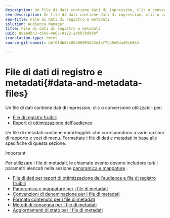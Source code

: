 ```yaml
---
description: Un file di dati contiene dati di impression, clic o conversione che puoi utilizzare nei rapporti di ottimizzazione dell'audience e per i file di registro fruibili. Un file di metadati contiene nomi leggibili che corrispondono a varie opzioni di rapporto e voci di menu. Formattate i file di dati e metadati in base alle specifiche di questa sezione.
seo-description: Un file di dati contiene dati di impression, clic o conversione che puoi utilizzare nei rapporti di ottimizzazione dell'audience e per i file di registro fruibili. Un file di metadati contiene nomi leggibili che corrispondono a varie opzioni di rapporto e voci di menu. Formattate i file di dati e metadati in base alle specifiche di questa sezione.
seo-title: File di dati di registro e metadati
solution: Audience Manager
title: File di dati di registro e metadati
uuid: 80aa4bc3-c660-4e65-8c22-2dbb7bddd4f
translation-type: tm+mt
source-git-commit: bbf61db85c05b06991633e4e77cb9e9dad9c6864

---
```



# File di dati di registro e metadati{#data-and-metadata-files}

Un file di dati contiene dati di impression, clic o conversione utilizzabili per:

* [File di registro fruibili](/help/using/integration/media-data-integration/actionable-log-files.md)
* [Report di ottimizzazione dell'audience](/help/using/reporting/audience-optimization-reports/audience-optimization-reports.md)

Un file di metadati contiene nomi leggibili che corrispondono a varie opzioni di rapporto e voci di menu. Formattate i file di dati e metadati in base alle specifiche di questa sezione.

>[!IMPORTANT]
>
>Per utilizzare i file di metadati, le chiamate evento devono includere *tutti* i parametri elencati nella sezione [panoramica e mappature](../../../reporting/audience-optimization-reports/metadata-files-intro/metadata-file-overview.md) .

* [File di dati per report di ottimizzazione dell'audience e file di registro fruibili](/help/using/reporting/audience-optimization-reports/metadata-files-intro/datafiles-intro.md)
* [Panoramica e mappature per i file di metadati](/help/using/reporting/audience-optimization-reports/metadata-files-intro/metadata-file-overview.md)
* [Convenzioni di denominazione per i file di metadati](/help/using/reporting/audience-optimization-reports/metadata-files-intro/metadata-file-names.md)
* [Formato contenuto per i file di metadati](/help/using/reporting/audience-optimization-reports/metadata-files-intro/metadata-file-contents.md)
* [Metodi di consegna per i file di metadati](/help/using/reporting/audience-optimization-reports/metadata-files-intro/metadata-delivery-methods.md)
* [Aggiornamenti di stato per i file di metadati](/help/using/reporting/audience-optimization-reports/metadata-files-intro/metadata-update-status.md)




